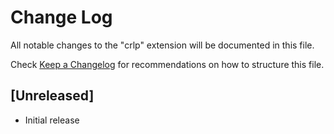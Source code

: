 # Change Log

All notable changes to the "crlp" extension will be documented in this file.

Check [Keep a Changelog](http://keepachangelog.com/) for recommendations on how to structure this file.

## [Unreleased]

- Initial release